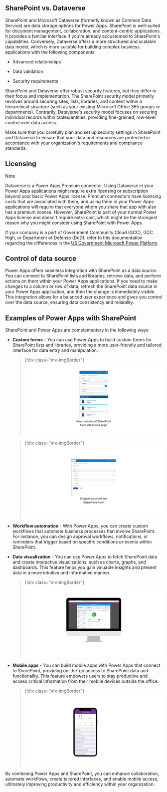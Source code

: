 ## SharePoint vs. Dataverse

SharePoint and Microsoft Dataverse (formerly known as Common Data Service) are data storage options for Power Apps. SharePoint is well-suited for document management, collaboration, and content-centric applications. It provides a familiar interface if you're already accustomed to SharePoint's capabilities. Conversely, Dataverse offers a more structured and scalable data model, which is more suitable for building complex business applications with the following components:

- Advanced relationships

- Data validation

- Security requirements

SharePoint and Dataverse offer robust security features, but they differ in their focus and implementation. The SharePoint security model primarily revolves around securing sites, lists, libraries, and content within a hierarchical structure (such as your existing Microsoft Office 365 groups or departments). Contrarily, Dataverse's security model focuses on securing individual records within tables/entities, providing fine-grained, row-level control over data access.

Make sure that you carefully plan and set up security settings in SharePoint and Dataverse to ensure that your data and resources are protected in accordance with your organization's requirements and compliance standards.

## Licensing

> [!NOTE]
> Dataverse is a Power Apps Premium connector. Using Dataverse in your Power Apps applications might require extra licensing or subscription beyond your basic Power Apps license. Premium connectors have licensing costs that are associated with them, and using them in your Power Apps applications will require that everyone whom you share that app with also has a premium license. However, SharePoint is part of your normal Power Apps license and doesn't require extra cost, which might be the strongest reason why you might consider using SharePoint with Power Apps.

If your company is a part of Government Community Cloud (GCC), GCC High, or Department of Defense (DoD), refer to this documentation regarding the differences in the [US Government Microsoft Power Platform](/power-platform/admin/powerapps-us-government/?azure-portal=true).

## Control of data source

Power Apps offers seamless integration with SharePoint as a data source. You can connect to SharePoint lists and libraries, retrieve data, and perform actions on them within your Power Apps applications. If you need to make changes to a column or row of data, refresh the SharePoint data source in your Power Apps application, and then the change is immediately visible. This integration allows for a balanced user experience and gives you control over the data source, ensuring data consistency and reliability.

## Examples of Power Apps with SharePoint

SharePoint and Power Apps are complementary in the following ways:

- **Custom forms** - You can use Power Apps to build custom forms for SharePoint lists and libraries, providing a more user-friendly and tailored interface for data entry and manipulation.

  > [!div class="mx-imgBorder"]
  > [![Screenshot of a new customized SharePoint form with Power Apps.](../media/customized.png)](../media/customized.png#lightbox)

  > [!div class="mx-imgBorder"]
  > [![Screenshot of an original, out-of-the-box SharePoint form.](../media/form.png)](../media/form.png#lightbox)

- **Workflow automation** - With Power Apps, you can create custom workflows that automate business processes that involve SharePoint. For instance, you can design approval workflows, notifications, or reminders that trigger based on specific conditions or events within SharePoint.

- **Data visualization** - You can use Power Apps to fetch SharePoint data and create interactive visualizations, such as charts, graphs, and dashboards. This feature helps you gain valuable insights and present data in a more intuitive and informative manner.

  > [!div class="mx-imgBorder"]
  > [![Screenshot of a dashboard on a P C.](../media/dashboard.png)](../media/dashboard.png#lightbox)

- **Mobile apps** - You can build mobile apps with Power Apps that connect to SharePoint, providing on-the-go access to SharePoint data and functionality. This feature empowers users to stay productive and access critical information from their mobile devices outside the office.

  > [!div class="mx-imgBorder"]
  > [![Screenshot of a mobile app on a phone.](../media/mobile.png)](../media/mobile.png#lightbox)

By combining Power Apps and SharePoint, you can enhance collaboration, automate workflows, create tailored interfaces, and enable mobile access, ultimately improving productivity and efficiency within your organization.
